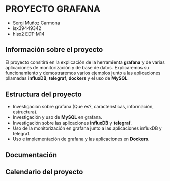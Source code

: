 # PROYECTO GRAFANA

* Sergi Muñoz Carmona
* isx39449342
* hisx2 EDT-M14

## Información sobre el proyecto

El proyecto consitirá en la explicación de la herramienta **grafana** y de varias aplicaciones de monitorización y de base de datos. Explicaremos su funcionamiento y demostraremos varios ejemplos junto a las aplicaciones pllamadas **influxDB**, **telegraf**, **dockers** y el uso de **MySQL**.

## Estructura del proyecto

* Investigación sobre grafana (Que és?, características, información, estructura).
* Investigación y uso de **MySQL** en grafana.
* Investigación sobre las aplicaciones **influxDB** y **telegraf**.
* Uso de la monitorización en grafana junto a las aplicaciones influxDB y telegraf.
* Uso e implementación de grafana y las aplicaciones en **Dockers**.

## Documentación

## Calendario del proyecto
